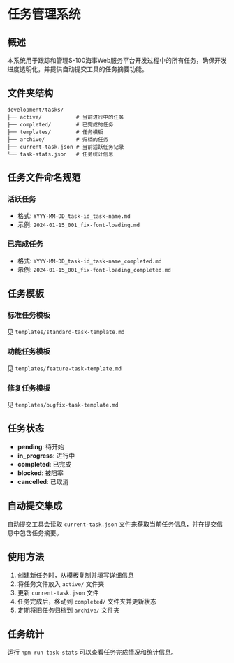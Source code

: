 # 任务管理系统

## 概述
本系统用于跟踪和管理S-100海事Web服务平台开发过程中的所有任务，确保开发进度透明化，并提供自动提交工具的任务摘要功能。

## 文件夹结构

```
development/tasks/
├── active/           # 当前进行中的任务
├── completed/        # 已完成的任务
├── templates/        # 任务模板
├── archive/          # 归档的任务
├── current-task.json # 当前活跃任务记录
└── task-stats.json   # 任务统计信息
```

## 任务文件命名规范

### 活跃任务
- 格式: `YYYY-MM-DD_task-id_task-name.md`
- 示例: `2024-01-15_001_fix-font-loading.md`

### 已完成任务
- 格式: `YYYY-MM-DD_task-id_task-name_completed.md`
- 示例: `2024-01-15_001_fix-font-loading_completed.md`

## 任务模板

### 标准任务模板
见 `templates/standard-task-template.md`

### 功能任务模板
见 `templates/feature-task-template.md`

### 修复任务模板
见 `templates/bugfix-task-template.md`

## 任务状态

- **pending**: 待开始
- **in_progress**: 进行中
- **completed**: 已完成
- **blocked**: 被阻塞
- **cancelled**: 已取消

## 自动提交集成

自动提交工具会读取 `current-task.json` 文件来获取当前任务信息，并在提交信息中包含任务摘要。

## 使用方法

1. 创建新任务时，从模板复制并填写详细信息
2. 将任务文件放入 `active/` 文件夹
3. 更新 `current-task.json` 文件
4. 任务完成后，移动到 `completed/` 文件夹并更新状态
5. 定期将旧任务归档到 `archive/` 文件夹

## 任务统计

运行 `npm run task-stats` 可以查看任务完成情况和统计信息。